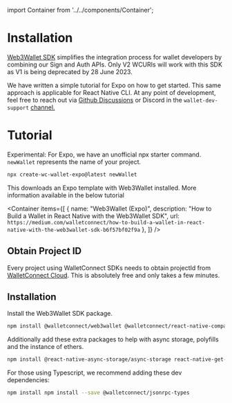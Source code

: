 import Container from '../../components/Container';

# Installation

[Web3Wallet SDK](https://medium.com/walletconnect/simplifying-integration-for-wallet-developers-with-the-new-web3wallet-sdk-8706b69e149c) simplifies the integration process for wallet developers by combining our Sign and Auth APIs. Only V2 WCURIs will work with this SDK as V1 is being deprecated by 28 June 2023.

We have written a simple tutorial for Expo on how to get started. This same approach is applicable for React Native CLI. At any point of development, feel free to reach out via [Github Discussions](https://github.com/orgs/WalletConnect/discussions) or Discord in the `wallet-dev-support` [channel.](https://discord.com/channels/492410046307631105/1040018700734038169)

# Tutorial

Experimental: For Expo, we have an unofficial npx starter command. `newWallet` represents the name of your project.

```bash
npx create-wc-wallet-expo@latest newWallet
```

This downloads an Expo template with Web3Wallet installed. More information available in the below tutorial

<Container
items={[
{
name: "Web3Wallet (Expo)",
description: "How to Build a Wallet in React Native with the Web3Wallet SDK",
url: `https://medium.com/walletconnect/how-to-build-a-wallet-in-react-native-with-the-web3wallet-sdk-b6f57bf02f9a`
},
]}
/>

## Obtain Project ID

Every project using WalletConnect SDKs needs to obtain projectId from [WalletConnect Cloud](https://cloud.walletconnect.com/sign-in). This is absolutely free and only takes a few minutes.

## Installation

Install the Web3Wallet SDK package.

```bash npm2yarn
npm install @walletconnect/web3wallet @walletconnect/react-native-compat
```

Additionally add these extra packages to help with async storage, polyfills and the instance of ethers.

```bash npm2yarn
npm install @react-native-async-storage/async-storage react-native-get-random-values fast-text-encoding @ethersproject/shims ethers@5.4
```

For those using Typescript, we recommend adding these dev dependencies:

```bash npm2yarn
npm install npm install --save @walletconnect/jsonrpc-types
```
